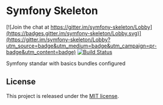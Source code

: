 # Symfony Skeleton

[![Join the chat at https://gitter.im/symfony-skeleton/Lobby](https://badges.gitter.im/symfony-skeleton/Lobby.svg)](https://gitter.im/symfony-skeleton/Lobby?utm_source=badge&utm_medium=badge&utm_campaign=pr-badge&utm_content=badge)
[![Build Status](https://travis-ci.org/cromattica/symfony-skeleton.svg?branch=master)](https://travis-ci.org/cromattica/symfony-skeleton)

Symfony standar with basics bundles configured

License
-------

This project is released under the [MIT license](LICENSE).
